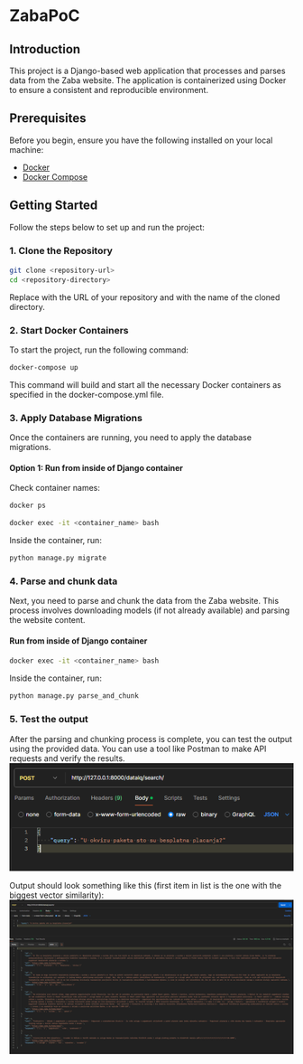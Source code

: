 # ZabaPoC

## Introduction

This project is a Django-based web application that processes and parses data from the Zaba website. The application is containerized using Docker to ensure a consistent and reproducible environment.

## Prerequisites

Before you begin, ensure you have the following installed on your local machine:

- [Docker](https://docs.docker.com/get-docker/)
- [Docker Compose](https://docs.docker.com/compose/install/)

## Getting Started

Follow the steps below to set up and run the project:

### 1. Clone the Repository

```bash
git clone <repository-url>
cd <repository-directory>
```

Replace <repository-url> with the URL of your repository and <repository-directory> with the name of the cloned directory.

### 2. Start Docker Containers

To start the project, run the following command:

```bash
docker-compose up
```
This command will build and start all the necessary Docker containers as specified in the docker-compose.yml file.

### 3. Apply Database Migrations
Once the containers are running, you need to apply the database migrations.

#### Option 1: Run from inside of Django container
Check container names:
```bash
docker ps
```

```bash
docker exec -it <container_name> bash
```

Inside the container, run:

```bash
python manage.py migrate
```

### 4. Parse and chunk data
Next, you need to parse and chunk the data from the Zaba website. This process involves downloading models (if not already available) and parsing the website content.

#### Run from inside of Django container
```bash
docker exec -it <container_name> bash
```

Inside the container, run:

```bash
python manage.py parse_and_chunk
```



### 5. Test the output
After the parsing and chunking process is complete, you can test the output using the provided data. You can use a tool like Postman to make API requests and verify the results.
![img.png](img.png)

Output should look something like this (first item in list is the one with the biggest vector similarity):
![img_1.png](img_1.png)